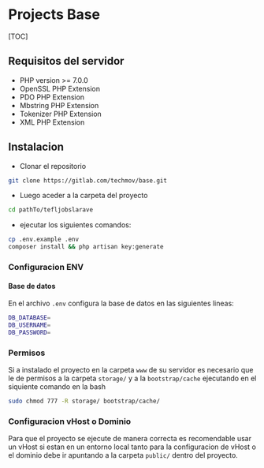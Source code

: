 # Projects Base
[TOC]

## Requisitos del servidor
- PHP version >= 7.0.0
- OpenSSL PHP Extension
- PDO PHP Extension
- Mbstring PHP Extension
- Tokenizer PHP Extension
- XML PHP Extension

## Instalacion
- Clonar el repositorio
```sh
git clone https://gitlab.com/techmov/base.git
```
- Luego aceder a la carpeta del proyecto 
```sh
cd pathTo/tefljobslarave
```
- ejecutar los siguientes comandos:
```sh
cp .env.example .env
composer install && php artisan key:generate
```

### Configuracion ENV

#### Base de datos
En el archivo `.env` configura la base de datos en las siguientes lineas:
```sh
DB_DATABASE=
DB_USERNAME=
DB_PASSWORD=
```

### Permisos
Si a instalado el proyecto en la carpeta `www` de su servidor es necesario que le de permisos a la carpeta `storage/` y a la `bootstrap/cache` ejecutando en el siquiente comando en la bash
```sh
sudo chmod 777 -R storage/ bootstrap/cache/
```

### Configuracion vHost o Dominio
Para que el proyecto se ejecute de manera correcta es recomendable usar un vHost si estan en un entorno local
tanto para la configuracion de vHost o el dominio debe ir apuntando a la carpeta `public/` dentro del proyecto.